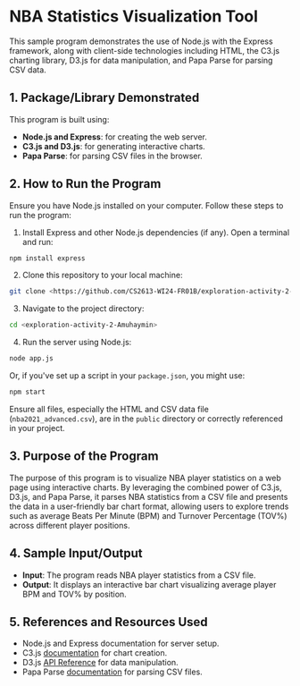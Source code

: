 # NBA Statistics Visualization Tool

This sample program demonstrates the use of Node.js with the Express framework, along with client-side technologies including HTML, the C3.js charting library, D3.js for data manipulation, and Papa Parse for parsing CSV data.

## 1. Package/Library Demonstrated

This program is built using:

- **Node.js and Express**: for creating the web server.
- **C3.js and D3.js**: for generating interactive charts.
- **Papa Parse**: for parsing CSV files in the browser.

## 2. How to Run the Program

Ensure you have Node.js installed on your computer. Follow these steps to run the program:

1. Install Express and other Node.js dependencies (if any). Open a terminal and run:

```bash
npm install express
```

2. Clone this repository to your local machine:

```bash
git clone <https://github.com/CS2613-WI24-FR01B/exploration-activity-2-Amuhaymin>
```

3. Navigate to the project directory:

```bash
cd <exploration-activity-2-Amuhaymin>
```

4. Run the server using Node.js:

```bash
node app.js
```

Or, if you've set up a script in your `package.json`, you might use:

```bash
npm start
```

Ensure all files, especially the HTML and CSV data file (`nba2021_advanced.csv`), are in the `public` directory or correctly referenced in your project.

## 3. Purpose of the Program

The purpose of this program is to visualize NBA player statistics on a web page using interactive charts. By leveraging the combined power of C3.js, D3.js, and Papa Parse, it parses NBA statistics from a CSV file and presents the data in a user-friendly bar chart format, allowing users to explore trends such as average Beats Per Minute (BPM) and Turnover Percentage (TOV%) across different player positions.

## 4. Sample Input/Output

- **Input**: The program reads NBA player statistics from a CSV file.
- **Output**: It displays an interactive bar chart visualizing average player BPM and TOV% by position.

## 5. References and Resources Used

- Node.js and Express documentation for server setup.
- C3.js [documentation](https://c3js.org/) for chart creation.
- D3.js [API Reference](https://github.com/d3/d3/blob/master/API.md) for data manipulation.
- Papa Parse [documentation](https://www.papaparse.com/) for parsing CSV files.
